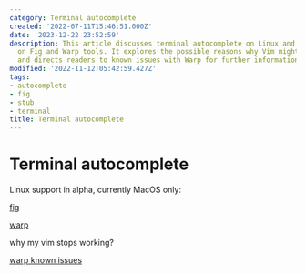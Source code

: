 ```yaml
---
category: Terminal autocomplete
created: '2022-07-11T15:46:51.000Z'
date: '2023-12-22 23:52:59'
description: This article discusses terminal autocomplete on Linux and MacOS, focusing
  on Fig and Warp tools. It explores the possible reasons why Vim might stop working
  and directs readers to known issues with Warp for further information.
modified: '2022-11-12T05:42:59.427Z'
tags:
- autocomplete
- fig
- stub
- terminal
title: Terminal autocomplete
---
```


# Terminal autocomplete

Linux support in alpha, currently MacOS only:

[fig](https://github.com/withfig/autocomplete)


[warp](https://app.warp.dev/get_warp) 

why my vim stops working?

[warp known issues](https://docs.warp.dev/help/known-issues)
